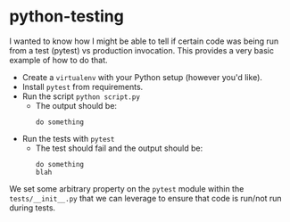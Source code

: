 # python-testing

I wanted to know how I might be able to tell if certain code was being run from
a test (pytest) vs production invocation. This provides a very basic example of
how to do that.

- Create a `virtualenv` with your Python setup (however you'd like).
- Install `pytest` from requirements.
- Run the script `python script.py`
    - The output should be:
        ```
        do something
        ```
- Run the tests with `pytest`
    - The test should fail and the output should be:
        ```
        do something
        blah
        ```

We set some arbitrary property on the `pytest` module within the
`tests/__init__.py` that we can leverage to ensure that code is run/not run
during tests.
